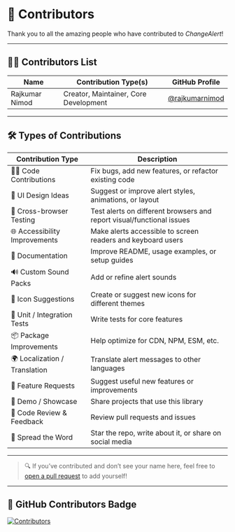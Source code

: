 # 🙌 Contributors

Thank you to all the amazing people who have contributed to *ChangeAlert*!

---
## 🧑‍🎤 Contributors List

| Name             | Contribution Type(s)                    | GitHub Profile                          |
|------------------|------------------------------------------|-----------------------------------------|
| Rajkumar Nimod   | Creator, Maintainer, Core Development   | [@rajkumarnimod](https://github.com/rajkumarnimod) |

---

## 🛠 Types of Contributions

| Contribution Type             | Description                                                                 |
|------------------------------|-----------------------------------------------------------------------------|
| 🧑‍💻 Code Contributions        | Fix bugs, add new features, or refactor existing code                      |
| 🎨 UI Design Ideas            | Suggest or improve alert styles, animations, or layout                     |
| 🧪 Cross-browser Testing      | Test alerts on different browsers and report visual/functional issues     |
| 🌐 Accessibility Improvements | Make alerts accessible to screen readers and keyboard users               |
| 📝 Documentation              | Improve README, usage examples, or setup guides                           |
| 🔊 Custom Sound Packs         | Add or refine alert sounds                                                |
| 🧩 Icon Suggestions           | Create or suggest new icons for different themes                          |
| 🧪 Unit / Integration Tests   | Write tests for core features                                             |
| 📦 Package Improvements       | Help optimize for CDN, NPM, ESM, etc.  
| 🌍 Localization / Translation | Translate alert messages to other languages                               |
| 🧠 Feature Requests           | Suggest useful new features or improvements                              |
| 📸 Demo / Showcase            | Share projects that use this library                                      |
| 👀 Code Review & Feedback     | Review pull requests and issues                                           |
| 📣 Spread the Word            | Star the repo, write about it, or share on social media                   |

---

> 🔍 If you’ve contributed and don’t see your name here, feel free to [open a pull request](https://github.com/rajkumarnimod/changealert/pulls) to add yourself!

---

## 🏅 GitHub Contributors Badge

[![Contributors](https://contrib.rocks/image?repo=rajkumarnimod/changealert)](https://github.com/rajkumarnimod/changealert/graphs/contributors)